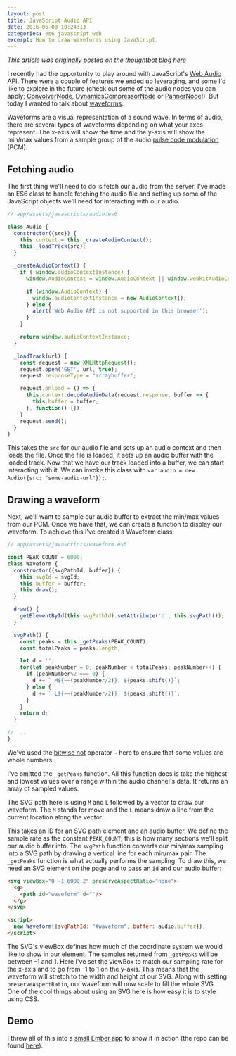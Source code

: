 ```yaml
---
layout: post
title: JavaScript Audio API
date: 2016-06-08 10:24:13
categories: es6 javascript web
excerpt: How to draw waveforms using JavaScript.
---
```


*This article was originally posted on the [thoughtbot blog
here](https://thoughtbot.com/blog/javascript-audio-api)*

I recently had the opportunity to play around with JavaScript's [Web Audio API].
There were a couple of features we ended up leveraging, and some I'd like to
explore in the future (check out some of the audio nodes you can apply;
[ConvolverNode](https://developer.mozilla.org/en-US/docs/Web/API/ConvolverNode),
[DynamicsCompressorNode](https://developer.mozilla.org/en-US/docs/Web/API/DynamicsCompressorNode)
or
[PannerNode](https://developer.mozilla.org/en-US/docs/Web/API/PannerNode)!).
But today I wanted to talk about [waveforms].

[web audio api]: https://developer.mozilla.org/en-US/docs/Web/API/Web_Audio_API
[waveforms]: https://en.wikipedia.org/wiki/Waveform

Waveforms are a visual representation of a sound wave. In terms of audio,
there are several types of waveforms depending on what your axes represent.
The x-axis will show the time and the y-axis will show the min/max values from a
sample group of the audio [pulse code modulation] (PCM).

[pulse code modulation]: http://wiki.multimedia.cx/?title=PCM

## Fetching audio

The first thing we'll need to do is fetch our audio from the server. I've made an
ES6 class to handle fetching the audio file and setting up some of the
JavaScript objects we'll need for interacting with our audio.

```js
// app/assets/javascripts/audio.es6

class Audio {
  constructor({src}) {
    this.context = this._createAudioContext();
    this._loadTrack(src);
  }

  _createAudioContext() {
    if (!window.audioContextInstance) {
      window.AudioContext = window.AudioContext || window.webkitAudioContext;

      if (window.AudioContext) {
        window.audioContextInstance = new AudioContext();
      } else {
        alert('Web Audio API is not supported in this browser');
      }
    }

    return window.audioContextInstance;
  }

  _loadTrack(url) {
    const request = new XMLHttpRequest();
    request.open('GET', url, true);
    request.responseType = "arraybuffer";

    request.onload = () => {
      this.context.decodeAudioData(request.response, buffer => {
        this.buffer = buffer;
      }, function() {});
    }
    request.send();
  }
}
```

This takes the `src` for our audio file and sets up an audio context and then
loads the file. Once the file is loaded, it sets up an audio buffer with the
loaded track. Now that we have our track loaded into a buffer, we can start
interacting with it. We can invoke this class with
`var audio = new Audio({src: "some-audio-url"});`.

## Drawing a waveform

Next, we'll want to sample our audio buffer to extract the min/max values from
our PCM. Once we have that, we can create a function to display our waveform. To
achieve this I've created a Waveform class:

```js
// app/assets/javascripts/waveform.es6

const PEAK_COUNT = 6000;
class Waveform {
  constructor({svgPathId, buffer}) {
    this.svgId = svgId;
    this.buffer = buffer;
    this.draw();
  }

  draw() {
    getElementById(this.svgPathId).setAttribute('d', this.svgPath());
  }

  svgPath() {
    const peaks = this._getPeaks(PEAK_COUNT);
    const totalPeaks = peaks.length;

    let d = '';
    for(let peakNumber = 0; peakNumber < totalPeaks; peakNumber++) {
      if (peakNumber%2 === 0) {
        d += ` M${~~(peakNumber/2)}, ${peaks.shift()}`;
      } else {
        d += ` L${~~(peakNumber/2)}, ${peaks.shift()}`;
      }
    }
    return d;
  }

// ...
}
```

We've used the [bitwise not] operator `~` here to ensure that some values are
whole numbers.

[bitwise not]: http://james.padolsey.com/cool-stuff/double-bitwise-not/

I've omitted the `_getPeaks` function. All this function does is take the
highest and lowest values over a range within the audio channel's data. It
returns an array of sampled values.

The SVG path here is using `M` and `L` followed by a vector to draw our
waveform. The `M` stands for move and the `L` means draw a line from the current
location along the vector.

This takes an ID for an SVG path element and an audio buffer. We define the
sample rate as the constant `PEAK_COUNT`; this is how many sections we'll split
our audio buffer into. The `svgPath` function converts our min/max sampling into
a SVG path by drawing a vertical line for each min/max pair. The `_getPeaks`
function is what actually performs the sampling. To draw this, we
need an SVG element on the page and to pass an `id` and our audio buffer:

```html
<svg viewBox="0 -1 6000 2" preserveAspectRatio="none">
  <g>
    <path id="waveform" d=""/>
  </g>
</svg>

<script>
  new Waveform({svgPathId: "#waveform", buffer: audio.buffer});
</script>
```

The SVG's viewBox defines how much of the coordinate system we would like to
show in our element.
The samples returned from `_getPeaks` will be between -1 and 1.
Here I've set the viewBox to match our sampling rate for the x-axis and to go
from -1 to 1 on the y-axis.
This means that the waveform will stretch to the
width and height of our SVG.
Along with setting `preserveAspectRatio`, our
waveform will now scale to fill the whole SVG. One of the cool things about
using an SVG here is how easy it is to style using CSS.

## Demo

I threw all of this into a [small Ember app] to show it in action (the repo can
be found [here]).

[small Ember app]: https://appallingfarrago.com/waveforms
[here]: https://github.com/MattMSumner/waveforms
